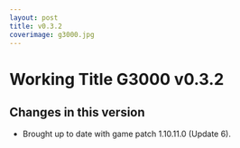 ```yaml
---
layout: post
title: v0.3.2
coverimage: g3000.jpg
---
```

# Working Title G3000 v0.3.2
## Changes in this version

- Brought up to date with game patch 1.10.11.0 (Update 6).